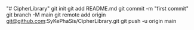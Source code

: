 "# CipherLibrary"  git init git add README.md git commit -m "first commit" git branch -M main git remote add origin git@github.com:SyKePhaSis/CipherLibrary.git git push -u origin main
